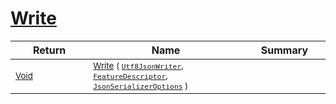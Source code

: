 # [Write](./NetCoreFeatureDescriptorConverter-100664072.md)



| Return | Name | Summary | 
| --- | --- | --- | 
| <sub>[Void](https://docs.microsoft.com/en-us/dotnet/api/System.Void)</sub><img width=200/>| <sub>[Write](./NetCoreFeatureDescriptorConverter-100664072.md) ( [`Utf8JsonWriter`](https://docs.microsoft.com/en-us/dotnet/api/System.Text.Json.Utf8JsonWriter), [`FeatureDescriptor`](./../../../FeatureDescriptor.md), [`JsonSerializerOptions`](https://docs.microsoft.com/en-us/dotnet/api/System.Text.Json.JsonSerializerOptions) )</sub>| <sub></sub><img width=200/>| <br>


